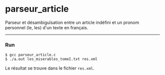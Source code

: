 # parseur_article
Parseur et désambiguïsation entre un article indéfini et un pronom personnel (le, les) d'un texte en français.

***
### Run

```
$ gcc parseur_article.c
$ ./a.out les_miserables_tomeI.txt res.xml
```

Le résultat se trouve dans le fichier ```res.xml```.
